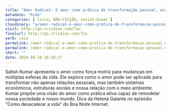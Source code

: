 ```yaml
---
title: "Amor Radical: O amor como prática de transformação pessoal, econômica, social e ambiental — Satish Kumar"
metadate: "hide"
categories: [ livro, NÃO-FICÇÃO, satish-kumar ]
cloudinary: "a/amor-radical-o-amor-como-pratica-de-transformacao-pessoal-economica-social-e-ambiental.jpg"
visit: http://go.crisdias.com/7su
finalurl: http://go.crisdias.com/7su
verb: Leia
permalink: /amor-radical-o-amor-como-pratica-de-transformacao-pessoal-economica-social-e-ambiental
permalink: /amor-radical-o-amor-como-pratica-de-transformacao-pessoal-economica-social-e-ambiental
short: ""
date: 2024-09-18 16:50:17
---
```

Satish Kumar apresenta o amor como força motriz para mudanças em múltiplas esferas da vida. Ele explora como o amor pode ser aplicado para transformar não apenas relações pessoais, mas também sistemas econômicos, estruturas sociais e nossa relação com o meio ambiente. Kumar propõe uma visão do amor como prática ativa capaz de remodelar nossa sociedade e nosso mundo. Dica da Helena Galante no episódio "Como desacelerar a vida" do Boa Noite Internet.
